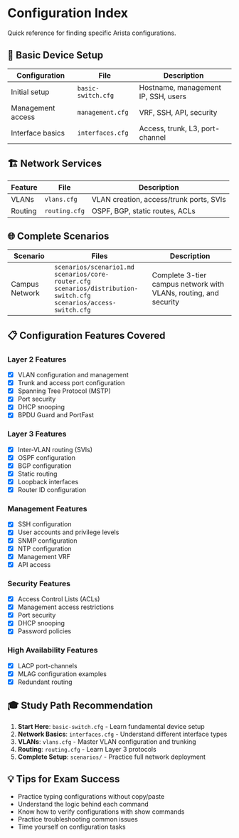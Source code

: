 # Configuration Index

Quick reference for finding specific Arista configurations.

## 🔧 Basic Device Setup
| Configuration | File | Description |
|---------------|------|-------------|
| Initial setup | `basic-switch.cfg` | Hostname, management IP, SSH, users |
| Management access | `management.cfg` | VRF, SSH, API, security |
| Interface basics | `interfaces.cfg` | Access, trunk, L3, port-channel |

## 🏗️ Network Services
| Feature | File | Description |
|---------|------|-------------|
| VLANs | `vlans.cfg` | VLAN creation, access/trunk ports, SVIs |
| Routing | `routing.cfg` | OSPF, BGP, static routes, ACLs |

## 🌐 Complete Scenarios
| Scenario | Files | Description |
|----------|-------|-------------|
| Campus Network | `scenarios/scenario1.md`<br>`scenarios/core-router.cfg`<br>`scenarios/distribution-switch.cfg`<br>`scenarios/access-switch.cfg` | Complete 3-tier campus network with VLANs, routing, and security |

## 📋 Configuration Features Covered

### Layer 2 Features
- [x] VLAN configuration and management
- [x] Trunk and access port configuration
- [x] Spanning Tree Protocol (MSTP)
- [x] Port security
- [x] DHCP snooping
- [x] BPDU Guard and PortFast

### Layer 3 Features
- [x] Inter-VLAN routing (SVIs)
- [x] OSPF configuration
- [x] BGP configuration
- [x] Static routing
- [x] Loopback interfaces
- [x] Router ID configuration

### Management Features
- [x] SSH configuration
- [x] User accounts and privilege levels
- [x] SNMP configuration
- [x] NTP configuration
- [x] Management VRF
- [x] API access

### Security Features
- [x] Access Control Lists (ACLs)
- [x] Management access restrictions
- [x] Port security
- [x] DHCP snooping
- [x] Password policies

### High Availability Features
- [x] LACP port-channels
- [x] MLAG configuration examples
- [x] Redundant routing

## 🎓 Study Path Recommendation

1. **Start Here**: `basic-switch.cfg` - Learn fundamental device setup
2. **Network Basics**: `interfaces.cfg` - Understand different interface types
3. **VLANs**: `vlans.cfg` - Master VLAN configuration and trunking
4. **Routing**: `routing.cfg` - Learn Layer 3 protocols
5. **Complete Setup**: `scenarios/` - Practice full network deployment

## 💡 Tips for Exam Success

- Practice typing configurations without copy/paste
- Understand the logic behind each command
- Know how to verify configurations with show commands
- Practice troubleshooting common issues
- Time yourself on configuration tasks